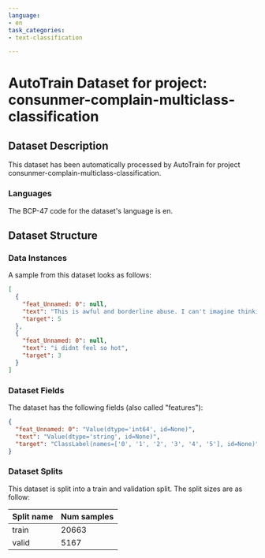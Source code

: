 ```yaml
---
language:
- en
task_categories:
- text-classification

---
```

# AutoTrain Dataset for project: consunmer-complain-multiclass-classification

## Dataset Description

This dataset has been automatically processed by AutoTrain for project consunmer-complain-multiclass-classification.

### Languages

The BCP-47 code for the dataset's language is en.

## Dataset Structure

### Data Instances

A sample from this dataset looks as follows:

```json
[
  {
    "feat_Unnamed: 0": null,
    "text": "This is awful and borderline abuse. I can't imagine thinking that's even slightly okay",
    "target": 5
  },
  {
    "feat_Unnamed: 0": null,
    "text": "i didnt feel so hot",
    "target": 3
  }
]
```

### Dataset Fields

The dataset has the following fields (also called "features"):

```json
{
  "feat_Unnamed: 0": "Value(dtype='int64', id=None)",
  "text": "Value(dtype='string', id=None)",
  "target": "ClassLabel(names=['0', '1', '2', '3', '4', '5'], id=None)"
}
```

### Dataset Splits

This dataset is split into a train and validation split. The split sizes are as follow:

| Split name   | Num samples         |
| ------------ | ------------------- |
| train        | 20663 |
| valid        | 5167 |
